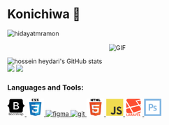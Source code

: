 # Konichiwa 👋 
<p align="left">
  <img
    src="https://komarev.com/ghpvc/?username=hidayatmramon&label=Profile%20views&color=0e75b6&style=flat"
    alt="hidayatmramon"
  />
</p>

<div align="center">
<img hight="300" width="700" alt="GIF" align="center" src="https://github.com/Xx-Ashutosh-xX/Xx-Ashutosh-xX/blob/master/assets/208593.gif">
</div>

  <img src="https://github-readme-stats.vercel.app/api?username=Hidayatmramon&show_icons=true&include_all_commits=true&theme=vision-friendly-dark" alt="hossein heydari's GitHub stats" /><br />
  <img src="https://github-readme-streak-stats.herokuapp.com/?user=Hidayatmramon&theme=vision-friendly-dark"/>
  <img src="https://github-readme-stats.vercel.app/api/top-langs/?username=Hidayatmramon&layout=compact&theme=vision-friendly-dark&langs_count=12"/><br />
</p>



<h3 align="left">Languages and Tools:</h3>
<p align="left"> <a href="https://getbootstrap.com" target="_blank" rel="noreferrer"> <img src="https://raw.githubusercontent.com/devicons/devicon/master/icons/bootstrap/bootstrap-plain-wordmark.svg" alt="bootstrap" width="40" height="40"/> </a> <a href="https://www.w3schools.com/css/" target="_blank" rel="noreferrer"> <img src="https://raw.githubusercontent.com/devicons/devicon/master/icons/css3/css3-original-wordmark.svg" alt="css3" width="40" height="40"/> </a> <a href="https://www.figma.com/" target="_blank" rel="noreferrer"> <img src="https://www.vectorlogo.zone/logos/figma/figma-icon.svg" alt="figma" width="40" height="40"/> </a> <a href="https://git-scm.com/" target="_blank" rel="noreferrer"> <img src="https://www.vectorlogo.zone/logos/git-scm/git-scm-icon.svg" alt="git" width="40" height="40"/> </a> <a href="https://www.w3.org/html/" target="_blank" rel="noreferrer"> <img src="https://raw.githubusercontent.com/devicons/devicon/master/icons/html5/html5-original-wordmark.svg" alt="html5" width="40" height="40"/> </a> <a href="https://developer.mozilla.org/en-US/docs/Web/JavaScript" target="_blank" rel="noreferrer"> <img src="https://raw.githubusercontent.com/devicons/devicon/master/icons/javascript/javascript-original.svg" alt="javascript" width="40" height="40"/> </a> <a href="https://laravel.com/" target="_blank" rel="noreferrer"> <img src="https://raw.githubusercontent.com/devicons/devicon/master/icons/laravel/laravel-plain-wordmark.svg" alt="laravel" width="40" height="40"/> </a> <a href="https://www.photoshop.com/en" target="_blank" rel="noreferrer"> <img src="https://raw.githubusercontent.com/devicons/devicon/master/icons/photoshop/photoshop-line.svg" alt="photoshop" width="40" height="40"/> </a> </p>

<!---
Hidayatmramon/Hidayatmramon is a ✨ special ✨ repository because its `README.md` (this file) appears on your GitHub profile.
You can click the Preview link to take a look at your changes.
--->
